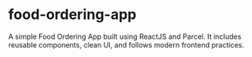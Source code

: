 # food-ordering-app
A simple Food Ordering App built using ReactJS and Parcel. It includes reusable components, clean UI, and follows modern frontend practices.
